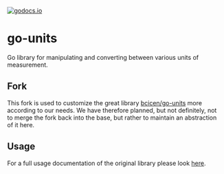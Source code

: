 [![godocs.io](https://godocs.io/github.com/CapstoneLabs/go-units?status.svg)](https://godocs.io/github.com/CapstoneLabs/go-units)

# go-units

Go library for manipulating and converting between various units of measurement.

## Fork

This fork is used to customize the great library [bcicen/go-units](https://github.com/bcicen/go-units) more according to our needs. We have therefore planned, but not definitely, not to merge the fork back into the base, but rather to maintain an abstraction of it here.

## Usage

For a full usage documentation of the original library please look [here](https://github.com/bcicen/go-units#readme=).
